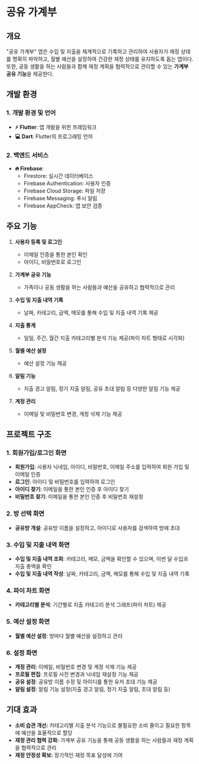 # **공유 가계부**

## 개요
"공유 가계부" 앱은 수입 및 지출을 체계적으로 기록하고 관리하여 사용자가 재정 상태를 명확히 파악하고, 월별 예산을 설정하여 건강한 재정 상태를 유지하도록 돕는 앱이다. 또한, 공동 생활을 하는 사람들과 함께 재정 계획을 협력적으로 관리할 수 있는 **가계부 공유 기능**을 제공한다.


## 개발 환경
### 1. 개발 환경 및 언어
- **⚡ Flutter**: 앱 개발을 위한 프레임워크
- **💻 Dart**: Flutter의 프로그래밍 언어


### 2. 백엔드 서비스
- **🔥 Firebase**:
  - Firestore: 실시간 데이터베이스
  - Firebase Authentication: 사용자 인증
  - Firebase Cloud Storage: 파일 저장
  - Firebase Messaging: 푸시 알림
  - Firebase AppCheck: 앱 보안 검증


## 주요 기능
1. **사용자 등록 및 로그인**
   - 이메일 인증을 통한 본인 확인
   - 아이디, 비밀번호로 로그인

3. **가계부 공유 기능**
   - 가족이나 공동 생활을 하는 사람들과 예산을 공유하고 협력적으로 관리

4. **수입 및 지출 내역 기록**
   - 날짜, 카테고리, 금액, 메모를 통해 수입 및 지출 내역 기록 제공

5. **지출 통계**
   - 일일, 주간, 월간 지출 카테고리별 분석 기능 제공(파이 차트 형태로 시각화)

6. **월별 예산 설정**
   - 예산 설정 기능 제공

7. **알림 기능**
   - 지출 경고 알림, 정기 지출 알림, 공유 초대 알림 등 다양한 알림 기능 제공

8. **계정 관리**
   - 이메일 및 비밀번호 변경, 계정 삭제 기능 제공


## 프로젝트 구조
### 1. **회원가입/로그인 화면**
- **회원가입**: 사용자 닉네임, 아이디, 비밀번호, 이메일 주소를 입력하여 회원 가입 및 이메일 인증
- **로그인**: 아이디 및 비밀번호를 입력하여 로그인
- **아이디 찾기**: 이메일을 통한 본인 인증 후 아이디 찾기
- **비밀번호 찾기**: 이메일을 통한 본인 인증 후 비밀번호 재설정

### 2. **방 선택 화면**
- **공유방 개설**: 공유방 이름을 설정하고, 아이디로 사용자를 검색하여 방에 초대

### 3. **수입 및 지출 내역 화면**
- **수입 및 지출 내역 조회**: 카테고리, 메모, 금액을 확인할 수 있으며, 이번 달 수입과 지출 총액을 확인
- **수입 및 지출 내역 작성**: 날짜, 카테고리, 금액, 메모를 통해 수입 및 지출 내역 기록

### 4. **파이 차트 화면**
- **카테고리별 분석**: 기간별로 지출 카테고리 분석 그래프(파이 차트) 제공

### 5. **예산 설정 화면**
- **월별 예산 설정**: 방마다 월별 예산을 설정하고 관리

### 6. **설정 화면**
- **계정 관리**: 이메일, 비밀번호 변경 및 계정 삭제 기능 제공
- **프로필 편집**: 프로필 사진 변경과 닉네임 재설정 기능 제공
- **공유 설정**: 공유방 이름 수정 및 아이디를 통한 유저 초대 기능 제공
- **알림 설정**: 알림 기능 설정(지출 경고 알림, 정기 지출 알림, 초대 알림 등)


## 기대 효과
- **소비 습관 개선:** 카테고리별 지출 분석 기능으로 불필요한 소비 줄이고 필요한 항목에 예산을 효율적으로 할당
- **재정 관리 협력 강화:** 가계부 공유 기능을 통해 공동 생활을 하는 사람들과 재정 계획을 협력적으로 관리
- **재정 안정성 확보:** 장기적인 재정 목표 달성에 기여

  

  

  

